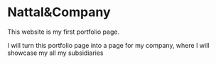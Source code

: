 # Nattal&Company

This website is my first portfolio page.

I will turn this portfolio page into a page for my company, where I will showcase my all my subsidiaries

